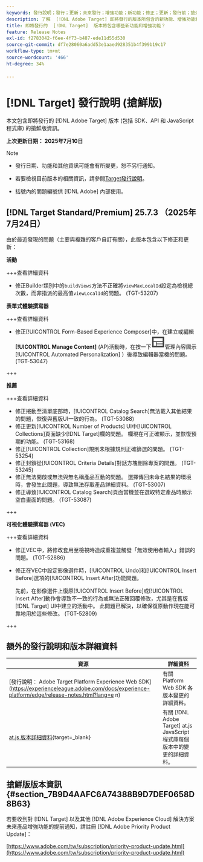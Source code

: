 ```yaml
---
keywords: 發行說明；發行；更新；未來發行；增強功能；新功能；修正；更新；發行前；搶先使用
description: 了解  [!DNL Adobe Target] 即將發行的版本所包含的新功能、增強功能和修正，其中包括 SDK、API 和 JavaScript 程式庫。
title: 即將發行的  [!DNL Target]  版本將包含哪些新功能和增強功能？
feature: Release Notes
exl-id: f2783042-f6ee-4f73-b487-ede11d55d530
source-git-commit: df7e28060a6add53e1aaed928351b4f399b19c17
workflow-type: tm+mt
source-wordcount: '466'
ht-degree: 34%

---
```


# [!DNL Target] 發行說明 (搶鮮版)

本文包含即將發行的 [!DNL Adobe Target] 版本 (包括 SDK、API 和 JavaScript 程式庫) 的搶鮮版資訊。

**上次更新日期： 2025年7月10日**

>[!NOTE]
>
>* 發行日期、功能和其他資訊可能會有所變更，恕不另行通知。
>
>* 若要檢視目前版本的相關資訊，請參閱[Target發行說明](release-notes.md)。
>
>* 括號內的問題編號供 [!DNL Adobe] 內部使用。

## [!DNL Target Standard/Premium] 25.7.3 （2025年7月24日）

由於最近發現的問題（主要與複雜的客戶自訂有關），此版本包含以下修正和更新：

**活動**

+++查看詳細資料
* 修正Builder類別中的`buildViews`方法不正確將`viewMaxLocalId`設定為檢視總次數，而非指派的最高值`viewLocalId`的問題。 (TGT-53207)

**表單式體驗撰寫器**

+++查看詳細資料
* 修正[!UICONTROL Form-Based Experience Composer]中，在建立或編輯&#x200B;**[!UICONTROL Manage Content]** (AP)活動時，在按一下![圖示（ ](/help/main/assets/icons/Experience.svg)管理內容圖示[!UICONTROL Automated Personalization] ）後導致編輯器當機的問題。 (TGT-53047)

+++

**推薦**

+++查看詳細資料
* 修正捲動至清單底部時，[!UICONTROL Catalog Search]無法載入其他結果的問題，恢復與舊版UI一致的行為。 (TGT-53088)
* 修正更新[!UICONTROL Number of Products] UI中[!UICONTROL Collections]頁面缺少[!DNL Target]欄的問題。 欄現在可正確顯示，並恢復預期的功能。 (TGT-53168)
* 修正[!UICONTROL Collection]規則未根據規則正確篩選的問題。 (TGT-53254)
* 修正封鎖從[!UICONTROL Criteria Details]對話方塊刪除專案的問題。 (TGT-53245)
* 修正無法開啟或無法與無名稱產品互動的問題。 選擇傳回未命名結果的環境時，會發生此問題，導致無法存取產品詳細資料。 (TGT-53007)
* 修正導致[!UICONTROL Catalog Search]頁面當機並在選取特定產品時顯示空白畫面的問題。 (TGT-53087)

+++

**可視化體驗撰寫器 (VEC)**

+++查看詳細資料

* 修正VEC中，將修改套用至檢視時造成重複並觸發「無效使用者輸入」錯誤的問題。 (TGT-52886)
* 修正在VEC中設定影像選件時，[!UICONTROL Undo]和[!UICONTROL Insert Before]選項的[!UICONTROL Insert After]功能問題。

  先前，在影像選件上復原[!UICONTROL Insert Before]或[!UICONTROL Insert After]動作會導致不一致的行為或無法正確回覆修改，尤其是在舊版[!DNL Target] UI中建立的活動中。 此問題已解決，以確保復原動作現在能可靠地用於這些修改。 (TGT-52809)

+++

## 額外的發行說明和版本詳細資料

| 資源 | 詳細資料 |
|--- |--- |
| [發行說明： Adobe Target Platform Experience Web SDK]&#x200B;(https://experienceleague.adobe.com/docs/experience-platform/edge/release-notes.html?lang=e n) | 有關 Platform Web SDK 各版本變更的詳細資料。 |
| [at.js 版本詳細資料](https://experienceleague.adobe.com/docs/target-dev/developer/client-side/at-js-implementation/target-atjs-versions.html?lang=zh-Hant){target=_blank} | 有關 [!DNL Adobe Target] at.js JavaScript 程式庫每個版本中的變更的詳細資料。 |

## 搶鮮版版本資訊 {#section_7B9D4AAFC6A74388B9D7DEF0658D8B63}

若要收到對 [!DNL Target] 以及其他 [!DNL Adobe Experience Cloud] 解決方案未來產品增強功能的提前通知，請註冊 [!DNL Adobe Priority Product Update]：

[https://www.adobe.com/tw/subscription/priority-product-update.html](https://www.adobe.com/tw/subscription/priority-product-update.html)
